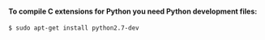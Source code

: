 #### To compile C extensions for Python you need Python development files:

```
$ sudo apt-get install python2.7-dev

```